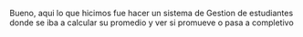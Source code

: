 Bueno, aqui lo que hicimos fue hacer un sistema de Gestion de estudiantes donde se iba a calcular su promedio y ver si promueve o pasa a completivo
